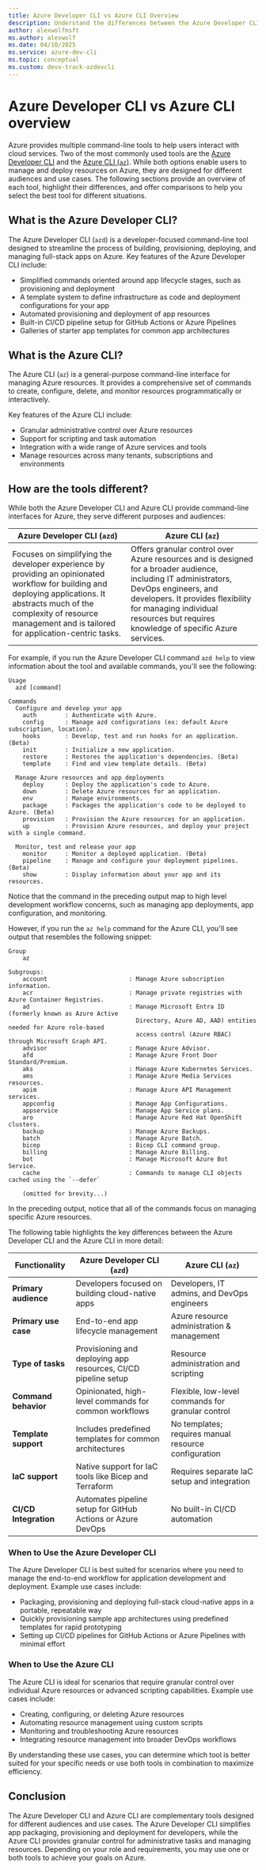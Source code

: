 ```yaml
---
title: Azure Developer CLI vs Azure CLI Overview
description: Understand the differences between the Azure Developer CLI and the Azure CLI
author: alexwolfmsft
ms.author: alexwolf
ms.date: 04/10/2025
ms.service: azure-dev-cli
ms.topic: conceptual
ms.custom: devx-track-azdevcli
---
```


# Azure Developer CLI vs Azure CLI overview

Azure provides multiple command-line tools to help users interact with cloud services. Two of the most commonly used tools are the [Azure Developer CLI](/azure/developer/azure-developer-cli/overview) and the [Azure CLI (`az`)](/cli/azure/what-is-azure-cli). While both options enable users to manage and deploy resources on Azure, they are designed for different audiences and use cases. The following sections provide an overview of each tool, highlight their differences, and offer comparisons to help you select the best tool for different situations.

## What is the Azure Developer CLI?

The Azure Developer CLI (`azd`) is a developer-focused command-line tool designed to streamline the process of building, provisioning, deploying, and managing full-stack apps on Azure. Key features of the Azure Developer CLI include:

- Simplified commands oriented around app lifecycle stages, such as provisioning and deployment
- A template system to define infrastructure as code and deployment configurations for your app
- Automated provisioning and deployment of app resources
- Built-in CI/CD pipeline setup for GitHub Actions or Azure Pipelines
- Galleries of starter app templates for common app architectures

## What is the Azure CLI?

The Azure CLI (`az`) is a general-purpose command-line interface for managing Azure resources. It provides a comprehensive set of commands to create, configure, delete, and monitor resources programmatically or interactively.

Key features of the Azure CLI include:

- Granular administrative control over Azure resources
- Support for scripting and task automation
- Integration with a wide range of Azure services and tools
- Manage resources across many tenants, subscriptions and environments

## How are the tools different?

While both the Azure Developer CLI and Azure CLI provide command-line interfaces for Azure, they serve different purposes and audiences:

| Azure Developer CLI (`azd`)                   | Azure CLI (`az`)                                    |
|----------------------------------------------|-----------------------------------------------------|
| Focuses on simplifying the developer experience by providing an opinionated workflow for building and deploying applications. It abstracts much of the complexity of resource management and is tailored for application-centric tasks. | Offers granular control over Azure resources and is designed for a broader audience, including IT administrators, DevOps engineers, and developers. It provides flexibility for managing individual resources but requires knowledge of specific Azure services. |

For example, if you run the Azure Developer CLI command `azd help` to view information about the tool and available commands, you'll see the following:

```output
Usage
  azd [command]

Commands
  Configure and develop your app
    auth        : Authenticate with Azure.
    config      : Manage azd configurations (ex: default Azure subscription, location).
    hooks       : Develop, test and run hooks for an application. (Beta)
    init        : Initialize a new application.
    restore     : Restores the application's dependencies. (Beta)
    template    : Find and view template details. (Beta)

  Manage Azure resources and app deployments
    deploy      : Deploy the application's code to Azure.
    down        : Delete Azure resources for an application.
    env         : Manage environments.
    package     : Packages the application's code to be deployed to Azure. (Beta)
    provision   : Provision the Azure resources for an application.
    up          : Provision Azure resources, and deploy your project with a single command.

  Monitor, test and release your app
    monitor     : Monitor a deployed application. (Beta)
    pipeline    : Manage and configure your deployment pipelines. (Beta)
    show        : Display information about your app and its resources.
```

Notice that the command in the preceding output map to high level development workflow concerns, such as managing app deployments, app configuration, and monitoring.

However, if you run the `az help` command for the Azure CLI, you'll see output that resembles the following snippet:

```output
Group
    az

Subgroups:
    account                       : Manage Azure subscription information.
    acr                           : Manage private registries with Azure Container Registries.
    ad                            : Manage Microsoft Entra ID (formerly known as Azure Active
                                    Directory, Azure AD, AAD) entities needed for Azure role-based
                                    access control (Azure RBAC) through Microsoft Graph API.
    advisor                       : Manage Azure Advisor.
    afd                           : Manage Azure Front Door Standard/Premium.
    aks                           : Manage Azure Kubernetes Services.
    ams                           : Manage Azure Media Services resources.
    apim                          : Manage Azure API Management services.
    appconfig                     : Manage App Configurations.
    appservice                    : Manage App Service plans.
    aro                           : Manage Azure Red Hat OpenShift clusters.
    backup                        : Manage Azure Backups.
    batch                         : Manage Azure Batch.
    bicep                         : Bicep CLI command group.
    billing                       : Manage Azure Billing.
    bot                           : Manage Microsoft Azure Bot Service.
    cache                         : Commands to manage CLI objects cached using the `--defer`
    
    (omitted for brevity...)
```

In the preceding output, notice that all of the commands focus on managing specific Azure resources.

The following table highlights the key differences between the Azure Developer CLI and the Azure CLI in more detail:

| Functionality         | Azure Developer CLI (`azd`)                   | Azure CLI (`az`)                                    |
|-------------------------|---------------------------------------------------------|----------------------------------------------------|
| **Primary audience**   | Developers focused on building cloud-native apps       | Developers, IT admins, and DevOps engineers        |
| **Primary use case**    | End-to-end app lifecycle management        | Azure resource administration & management  |
| **Type of tasks**       | Provisioning and deploying app resources, CI/CD pipeline setup  | Resource administration and scripting |
| **Command behavior**    | Opinionated, high-level commands for common workflows   | Flexible, low-level commands for granular control  |
| **Template support**     | Includes predefined templates for common architectures | No templates; requires manual resource configuration |
| **IaC support** | Native support for IaC tools like Bicep and Terraform | Requires separate IaC setup and integration        |
| **CI/CD Integration**   | Automates pipeline setup for GitHub Actions or Azure DevOps | No built-in CI/CD automation                       |

### When to Use the Azure Developer CLI

The Azure Developer CLI is best suited for scenarios where you need to manage the end-to-end workflow for application development and deployment. Example use cases include:

- Packaging, provisioning and deploying full-stack cloud-native apps in a portable, repeatable way
- Quickly provisioning sample app architectures using predefined templates for rapid prototyping
- Setting up CI/CD pipelines for GitHub Actions or Azure Pipelines with minimal effort

### When to Use the Azure CLI

The Azure CLI is ideal for scenarios that require granular control over individual Azure resources or advanced scripting capabilities. Example use cases include:

- Creating, configuring, or deleting Azure resources
- Automating resource management using custom scripts
- Monitoring and troubleshooting Azure resources
- Integrating resource management into broader DevOps workflows

By understanding these use cases, you can determine which tool is better suited for your specific needs or use both tools in combination to maximize efficiency.

## Conclusion

The Azure Developer CLI and Azure CLI are complementary tools designed for different audiences and use cases. The Azure Developer CLI simplifies app packaging, provisioning and deployment for developers, while the Azure CLI provides granular control for administrative tasks and managing resources. Depending on your role and requirements, you may use one or both tools to achieve your goals on Azure.

